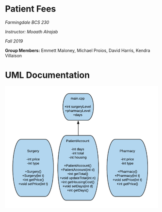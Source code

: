 # Patient Fees

*Farmingdale BCS 230*

*Instructor: Moaath Alrajab*

*Fall 2019*

**Group Members:** Emmett Maloney, Michael Proios, David Harris, Kendra Villaison

# UML Documentation
![alt text](https://github.com/emmettm42/BCS230_PatientFeesProject/blob/master/UML.png)
